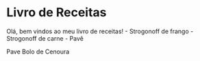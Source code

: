 # Livro de Receitas
Olá, bem vindos ao meu livro de receitas!
    -   Strogonoff de frango
    - Strogonoff de carne
    - Pavê

Pave
    Bolo de Cenoura
